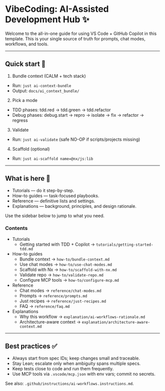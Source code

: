 # VibeCoding: AI-Assisted Development Hub ✨

Welcome to the all-in-one guide for using VS Code + GitHub Copilot in this template. This is your single source of truth for prompts, chat modes, workflows, and tools.

---

## Quick start 🚀

1. Bundle context (CALM + tech stack)

-   Run: `just ai-context-bundle`
-   Output: `docs/ai_context_bundle/`

2. Pick a mode

-   TDD phases: tdd.red → tdd.green → tdd.refactor
-   Debug phases: debug.start → repro → isolate → fix → refactor → regress

3. Validate

-   Run: `just ai-validate` (safe NO-OP if scripts/projects missing)

4. Scaffold (optional)

-   Run: `just ai-scaffold name=@nx/js:lib`

---

## What is here 🧭

-   Tutorials — do it step-by-step.
-   How-to guides — task-focused playbooks.
-   Reference — definitive lists and settings.
-   Explanations — background, principles, and design rationale.

Use the sidebar below to jump to what you need.

### Contents

-   Tutorials
    -   Getting started with TDD + Copilot → `tutorials/getting-started-tdd.md`
-   How-to guides
    -   Bundle context → `how-to/bundle-context.md`
    -   Use chat modes → `how-to/use-chat-modes.md`
    -   Scaffold with Nx → `how-to/scaffold-with-nx.md`
    -   Validate repo → `how-to/validate-repo.md`
    -   Configure MCP tools → `how-to/configure-mcp.md`
-   Reference
    -   Chat modes → `reference/chat-modes.md`
    -   Prompts → `reference/prompts.md`
    -   Just recipes → `reference/just-recipes.md`
    -   FAQ → `reference/faq.md`
-   Explanations
    -   Why this workflow → `explanation/ai-workflows-rationale.md`
    -   Architecture-aware context → `explanation/architecture-aware-context.md`

---

## Best practices ✅

-   Always start from spec IDs; keep changes small and traceable.
-   Stay Lean; escalate only when ambiguity spans multiple specs.
-   Keep tests close to code and run them frequently.
-   Use MCP tools via `.vscode/mcp.json` with env vars; commit no secrets.

See also: `.github/instructions/ai-workflows.instructions.md`.
